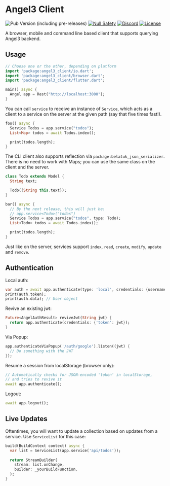 # Angel3 Client

![Pub Version (including pre-releases)](https://img.shields.io/pub/v/angel3_client?include_prereleases)
[![Null Safety](https://img.shields.io/badge/null-safety-brightgreen)](https://dart.dev/null-safety)
[![Discord](https://img.shields.io/discord/1060322353214660698)](https://discord.gg/3X6bxTUdCM)
[![License](https://img.shields.io/github/license/dart-backend/angel)](https://github.com/dart-backend/angel/tree/master/packages/client/LICENSE)

A browser, mobile and command line based client that supports querying Angel3 backend.

## Usage

```dart
// Choose one or the other, depending on platform
import 'package:angel3_client/io.dart';
import 'package:angel3_client/browser.dart';
import 'package:angel3_client/flutter.dart';

main() async {
  Angel app = Rest("http://localhost:3000");
}
```

You can call `service` to receive an instance of `Service`, which acts as a client to a service on the server at the given path (say that five times fast!).

```dart
foo() async {
  Service Todos = app.service("todos");
  List<Map> todos = await Todos.index();

  print(todos.length);
}
```

The CLI client also supports reflection via `package:belatuk_json_serializer`. There is no need to work with Maps; you can use the same class on the client and the server.

```dart
class Todo extends Model {
  String text;

  Todo({String this.text});
}

bar() async {
  // By the next release, this will just be:
  // app.service<Todo>("todos")
  Service Todos = app.service("todos", type: Todo);
  List<Todo> todos = await Todos.index();

  print(todos.length);
}
```

Just like on the server, services support `index`, `read`, `create`, `modify`, `update` and `remove`.

## Authentication

Local auth:

```dart
var auth = await app.authenticate(type: 'local', credentials: {username: ..., password: ...});
print(auth.token);
print(auth.data); // User object
```

Revive an existing jwt:

```dart
Future<AngelAuthResult> reviveJwt(String jwt) {
  return app.authenticate(credentials: {'token': jwt});
}
```

Via Popup:

```dart
app.authenticateViaPopup('/auth/google').listen((jwt) {
  // Do something with the JWT
});
```

Resume a session from localStorage (browser only):

```dart
// Automatically checks for JSON-encoded 'token' in localStorage,
// and tries to revive it
await app.authenticate();
```

Logout:

```dart
await app.logout();
```

## Live Updates

Oftentimes, you will want to update a collection based on updates from a service. Use `ServiceList` for this case:

```dart
build(BuildContext context) async {
  var list = ServiceList(app.service('api/todos'));
  
  return StreamBuilder(
    stream: list.onChange,
    builder: _yourBuildFunction,
  );
}
```
